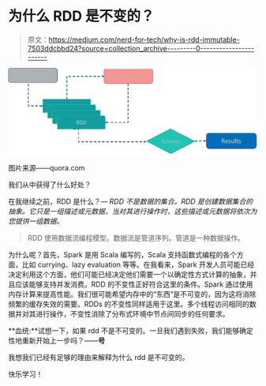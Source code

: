 # 为什么 RDD 是不变的？

> 原文：<https://medium.com/nerd-for-tech/why-is-rdd-immutable-7503ddcbbd24?source=collection_archive---------0----------------------->

![](img/50d206fe0525137f00b38f8e9f55a84b.png)

图片来源——quora.com

我们从中获得了什么好处？

在我继续之前，RDD 是什么？— *RDD 不是数据的集合。RDD 是创建数据集合的抽象。它只是一组描述或元数据，当对其进行操作时，这些描述或元数据将依次为您提供一组数据。*

> RDD 使用数据流编程模型。数据流是管道序列。管道是一种数据操作。

为什么呢？首先，Spark 是用 Scala 编写的，Scala 支持函数式编程的各个方面，比如 currying、lazy evaluation 等等。在我看来，Spark 开发人员可能已经决定利用这个方面，他们可能已经决定他们需要一个以确定性方式计算的抽象，并且应该能够支持并发消费。RDD 的不变性正好符合这里的条件。Spark 通过使用内存计算来提高性能。我们很可能希望内存中的“东西”是不可变的，因为这将消除频繁的缓存失效的需要。RDDs 的不变性同样适用于这里。多个线程访问相同的数据并对其进行操作，不变性消除了分布式环境中节点间同步的任何要求。

**血统:**试想一下，如果 rdd 不是不可变的。一旦我们遇到失败，我们能够确定性地重新开始上一步吗？——**号**

我想我们已经有足够的理由来解释为什么 rdd 是不可变的。

快乐学习！